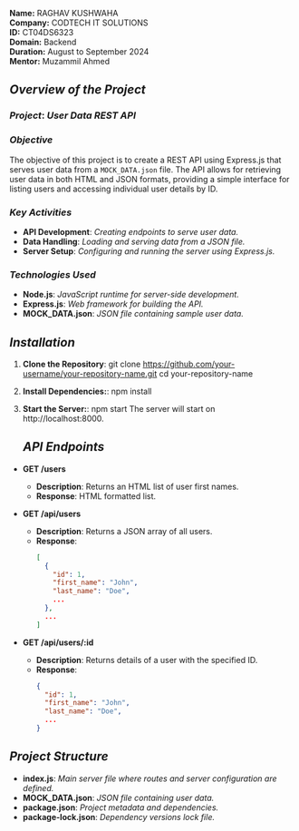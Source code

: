 **Name:** RAGHAV KUSHWAHA  
**Company:** CODTECH IT SOLUTIONS  
**ID:** CT04DS6323  
**Domain:** Backend  
**Duration:** August to September 2024  
**Mentor:** Muzammil Ahmed  


## *Overview of the Project*

### *Project*: *User Data REST API*

### *Objective*  
The objective of this project is to create a REST API using Express.js that serves user data from a `MOCK_DATA.json` file. The API allows for retrieving user data in both HTML and JSON formats, providing a simple interface for listing users and accessing individual user details by ID.

### *Key Activities*  
- **API Development**: *Creating endpoints to serve user data.*
- **Data Handling**: *Loading and serving data from a JSON file.*
- **Server Setup**: *Configuring and running the server using Express.js.*

### *Technologies Used*  
- **Node.js**: *JavaScript runtime for server-side development.*
- **Express.js**: *Web framework for building the API.*
- **MOCK_DATA.json**: *JSON file containing sample user data.*

## *Installation*

1. **Clone the Repository**:
   git clone https://github.com/your-username/your-repository-name.git
   cd your-repository-name
2. **Install Dependencies:**:
   npm install
3. **Start the Server:**:
   npm start
   The server will start on http://localhost:8000.

   ## *API Endpoints*

- **GET /users**
  - **Description**: Returns an HTML list of user first names.
  - **Response**: HTML formatted list.

- **GET /api/users**
  - **Description**: Returns a JSON array of all users.
  - **Response**:
    ```json
    [
      {
        "id": 1,
        "first_name": "John",
        "last_name": "Doe",
        ...
      },
      ...
    ]
    ```

- **GET /api/users/:id**
  - **Description**: Returns details of a user with the specified ID.
  - **Response**:
    ```json
    {
      "id": 1,
      "first_name": "John",
      "last_name": "Doe",
      ...
    }
    ```
## *Project Structure*

- **index.js**: *Main server file where routes and server configuration are defined.*
- **MOCK_DATA.json**: *JSON file containing user data.*
- **package.json**: *Project metadata and dependencies.*
- **package-lock.json**: *Dependency versions lock file.*



